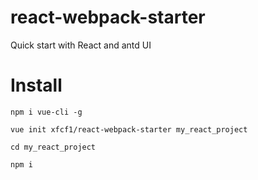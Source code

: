 # react-webpack-starter
Quick start with React and antd UI

# Install

```npm i vue-cli -g```

```vue init xfcf1/react-webpack-starter my_react_project```

```cd my_react_project```

```npm i```
